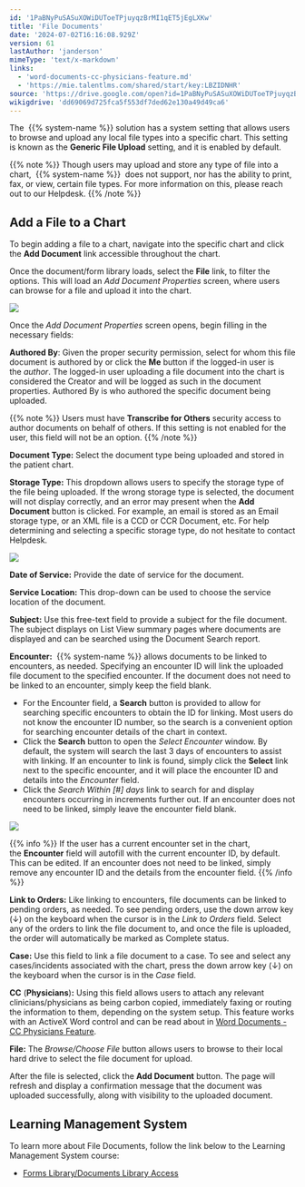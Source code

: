 ```yaml
---
id: '1PaBNyPuSASuXOWiDUToeTPjuyqzBrMI1qET5jEgLXKw'
title: 'File Documents'
date: '2024-07-02T16:16:08.929Z'
version: 61
lastAuthor: 'janderson'
mimeType: 'text/x-markdown'
links:
  - 'word-documents-cc-physicians-feature.md'
  - 'https://mie.talentlms.com/shared/start/key:LBZIDNHR'
source: 'https://drive.google.com/open?id=1PaBNyPuSASuXOWiDUToeTPjuyqzBrMI1qET5jEgLXKw'
wikigdrive: 'dd69069d725fca5f553df7ded62e130a49d49ca6'
---
```

The  {{% system-name %}} solution has a system setting that allows users to browse and upload any local file types into a specific chart. This setting is known as the **Generic File Upload** setting, and it is enabled by default.

{{% note %}}
Though users may upload and store any type of file into a chart,  {{% system-name %}}  does not support, nor has the ability to print, fax, or view, certain file types. For more information on this, please reach out to our Helpdesk.
{{% /note %}}

## Add a File to a Chart

To begin adding a file to a chart, navigate into the specific chart and click the **Add Document** link accessible throughout the chart.

Once the document/form library loads, select the **File** link, to filter the options. This will load an *Add Document Properties* screen, where users can browse for a file and upload it into the chart.

![](../file-documents.assets/a68c9fbb18e17cc2071f8935c8c25d96.png)

Once the *Add Document Properties* screen opens, begin filling in the necessary fields:

**Authored By**: Given the proper security permission, select for whom this file document is authored by or click the **Me** button if the logged-in user is the *author*. The logged-in user uploading a file document into the chart is considered the Creator and will be logged as such in the document properties. Authored By is who authored the specific document being uploaded.

{{% note %}}
Users must have **Transcribe for Others** security access to author documents on behalf of others. If this setting is not enabled for the user, this field will not be an option.
{{% /note %}}

**Document Type:** Select the document type being uploaded and stored in the patient chart.

**Storage Type:** This dropdown allows users to specify the storage type of the file being uploaded. If the wrong storage type is selected, the document will not display correctly, and an error may present when the **Add Document** button is clicked. For example, an email is stored as an Email storage type, or an XML file is a CCD or CCR Document, etc. For help determining and selecting a specific storage type, do not hesitate to contact Helpdesk.

![](../file-documents.assets/0ec7505ae4472d4093a7966af322eb07.png)

**Date of Service:** Provide the date of service for the document.

**Service Location:** This drop-down can be used to choose the service location of the document.

**Subject:** Use this free-text field to provide a subject for the file document. The subject displays on List View summary pages where documents are displayed and can be searched using the Document Search report.

**Encounter:**  {{% system-name %}} allows documents to be linked to encounters, as needed. Specifying an encounter ID will link the uploaded file document to the specified encounter. If the document does not need to be linked to an encounter, simply keep the field blank.

* For the Encounter field, a <strong>Search</strong> button is provided to allow for searching specific encounters to obtain the ID for linking. Most users do not know the encounter ID number, so the search is a convenient option for searching encounter details of the chart in context.
* Click the <strong>Search</strong> button to open the <em>Select Encounter</em> window. By default, the system will search the last 3 days of encounters to assist with linking. If an encounter to link is found, simply click the <strong>Select</strong> link next to the specific encounter, and it will place the encounter ID and details into the <em>Encounter</em> field.
* Click the <em>Search Within [#] days</em> link to search for and display encounters occurring in increments further out. If an encounter does not need to be linked, simply leave the encounter field blank.

![](../file-documents.assets/007d38b6bf7c9fdd8a5eb390be1c04da.png)

{{% info %}}
If the user has a current encounter set in the chart, the **Encounter** field will autofill with the current encounter ID, by default. This can be edited. If an encounter does not need to be linked, simply remove any encounter ID and the details from the encounter field.
{{% /info %}}

**Link to Orders:** Like linking to encounters, file documents can be linked to pending orders, as needed. To see pending orders, use the down arrow key (↓) on the keyboard when the cursor is in the *Link to Orders* field. Select any of the orders to link the file document to, and once the file is uploaded, the order will automatically be marked as Complete status.

**Case:** Use this field to link a file document to a case. To see and select any cases/incidents associated with the chart, press the down arrow key (↓) on the keyboard when the cursor is in the *Case* field.

**CC** (**Physicians**)**:** Using this field allows users to attach any relevant clinicians/physicians as being carbon copied, immediately faxing or routing the information to them, depending on the system setup. This feature works with an ActiveX Word control and can be read about in [Word Documents - CC Physicians Feature](word-documents-cc-physicians-feature.md).

**File:** The *Browse/Choose File* button allows users to browse to their local hard drive to select the file document for upload.

After the file is selected, click the **Add Document** button. The page will refresh and display a confirmation message that the document was uploaded successfully, along with visibility to the uploaded document.

## Learning Management System

To learn more about File Documents, follow the link below to the Learning Management System course:

* [Forms Library/Documents Library Access](https://mie.talentlms.com/shared/start/key:LBZIDNHR)
